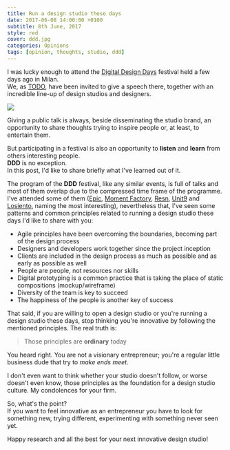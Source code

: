 ```yaml
---
title: Run a design studio these days
date: 2017-06-08 14:00:00 +0100
subtitle: 8th June, 2017
style: red
cover: ddd.jpg
categories: Opinions
tags: [opinion, thoughts, studio, ddd]
---
```


I was lucky enough to attend the [Digital Design Days](http://www.ddd.it/) festival held a few days ago in Milan.  
We, as [TODO](https://todo.to.it/), have been invited to give a speech there, together with an incredible line-up of design studios and designers.

![](/assets/blog/run-a-design-studio/ddd.jpg)

Giving a public talk is always, beside disseminating the studio brand, an opportunity to share thoughts trying to inspire people or, at least, to entertain them.

But participating in a festival is also an opportunity to **listen** and **learn** from others interesting people.  
**DDD** is no exception.  
In this post, I'd like to share briefly what I've learned out of it.

The program of the **DDD** festival, like any similar events, is full of talks and most of them overlap due to the compressed time frame of the programme.  
I've attended some of them ([Epic](https://www.epic.net/), [Moment Factory](https://momentfactory.com), [Resn](http://resn.co.nz/), [Unit9](https://www.unit9.com/) and [Losiento](http://www.losiento.net/), naming the most interesting), nevertheless that, I've seen some patterns and common principles related to running a design studio these days I'd like to share with you:

- Agile principles have been overcoming the boundaries, becoming part of the design process
- Designers and developers work together since the project inception
- Clients are included in the design process as much as possible and as early as possible as well
- People are people, not resources nor skills
- Digital prototyping is a common practice that is taking the place of static compositions (mockup/wireframe)
- Diversity of the team is key to succeed
- The happiness of the people is another key of success


That said, if you are willing to open a design studio or you're running a design studio these days, stop thinking you're innovative by following the mentioned principles. The real truth is:

> Those principles are **ordinary** today

You heard right. You are not a visionary entrepreneur; you're a regular little business dude that try to *make ends meet*.

I don't even want to think whether your studio doesn't follow, or worse doesn't even know, those principles as the foundation for a design studio culture. My condolences for your firm.

So, what's the point?  
If you want to feel innovative as an entrepreneur you have to look for something new, trying different, experimenting with something never seen yet.

Happy research and all the best for your next innovative design studio!
